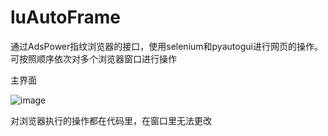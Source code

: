 # luAutoFrame
通过AdsPower指纹浏览器的接口，使用selenium和pyautogui进行网页的操作。可按照顺序依次对多个浏览器窗口进行操作

主界面

![image](https://github.com/renrendoushikexuejia/luAutoFrame/assets/114080693/b1110ae0-2d8e-44f0-823c-6ad182ac2e7f)

对浏览器执行的操作都在代码里，在窗口里无法更改
